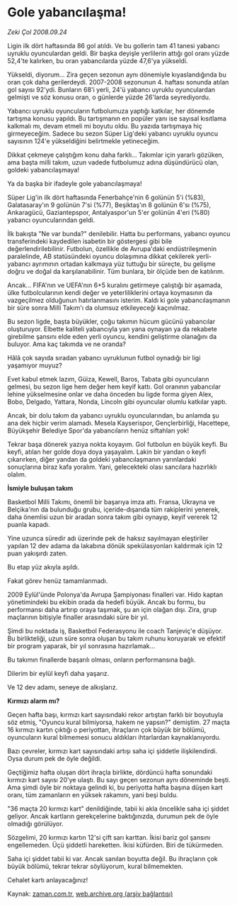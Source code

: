 # Gole yabancılaşma!

*Zeki Çol 2008.09.24*

<tr><td class="metin" colspan="2" style="padding-top: 20px; padding-left: 5px; padding-right: 10px;">Ligin ilk dört haftasında 86 gol atıldı. Ve bu gollerin tam 41 tanesi yabancı uyruklu oyunculardan geldi. Bir başka deyişle yerlilerin attığı gol oranı yüzde 52,4'te kalırken, bu oran yabancılarda yüzde 47,6'ya yükseldi.</td></tr><tr><td class="metin" colspan="2" style="padding-top: 20px; padding-left: 5px; padding-right: 10px;"><p>Yükseldi, diyorum... Zira geçen sezonun aynı dönemiyle kıyaslandığında bu oran çok daha gerilerdeydi. 2007-2008 sezonunun 4. haftası sonunda atılan gol sayısı 92'ydi. Bunların 68'i yerli, 24'ü yabancı uyruklu oyunculardan gelmişti ve söz konusu oran, o günlerde yüzde 26'larda seyrediyordu.
<p>Yabancı uyruklu oyuncuların futbolumuza yaptığı katkılar, her dönemde tartışma konusu yapıldı. Bu tartışmanın en popüler yanı ise sayısal kısıtlama kalkmalı mı, devam etmeli mi boyutu oldu. Bu yazıda tartışmaya hiç girmeyeceğim. Sadece bu sezon Süper Lig'deki yabancı uyruklu oyuncu sayısının 124'e yükseldiğini belirtmekle yetineceğim.
<p>Dikkat çekmeye çalıştığım konu daha farklı... Takımlar için yararlı gözüken, ama başta milli takım, uzun vadede futbolumuz adına düşündürücü olan, goldeki yabancılaşmaya!
<p>Ya da başka bir ifadeyle gole yabancılaşmaya!
<p>Süper Lig'in ilk dört haftasında Fenerbahçe'nin 6 golünün 5'i (%83), Galatasaray'ın 9 golünün 7'si (%77), Beşiktaş'ın 8 golünün 6'sı (%75), Ankaragücü, Gaziantepspor, Antalyaspor'un 5'er golünün 4'eri (%80) yabancı oyuncularından geldi.
<p>İlk bakışta "Ne var bunda?" denilebilir. Hatta bu performans, yabancı oyuncu transferindeki kaydedilen isabetin bir göstergesi gibi bile değerlendirilebilinir. Futbolun, özellikle de Avrupa'daki endüstrileşmenin paralelinde, AB statüsündeki oyuncu dolaşımına dikkat çekilerek yerli-yabancı ayrımının ortadan kalkmaya yüz tuttuğu bir süreçte, bu gelişme doğru ve doğal da karşılanabilinir. Tüm bunlara, bir ölçüde ben de katılırım. 
<p>Ancak... FIFA'nın ve UEFA'nın 6+5 kuralını getirmeye çalıştığı bir aşamada, ülke futbolcularının kendi değer ve yeterliliklerini ortaya koymasının da vazgeçilmez olduğunun hatırlanmasını isterim. Kaldı ki gole yabancılaşmanın bir süre sonra Milli Takım'ı da olumsuz etkileyeceği kaçınılmaz.
<p>Bu sezon ligde, başta büyükler, çoğu takımın hücum gücünü yabancılar oluşturuyor. Elbette kaliteli yabancıyla yan yana oynayan ya da rekabete girebilme şansını elde eden yerli oyuncu, kendini geliştirme olanağını da buluyor. Ama kaç takımda ve ne oranda? 
<p>Hâlâ çok sayıda sıradan yabancı uyruklunun futbol oynadığı bir ligi yaşamıyor muyuz?
<p>Evet kabul etmek lazım, Güiza, Kewell, Baros, Tabata gibi oyuncuların gelmesi, bu sezon lige hem değer hem keyif kattı. Gol oranının yabancılar lehine yükselmesine onlar ve daha önceden bu ligde forma giyen Alex, Bobo, Delgado, Yattara, Nonda, Lincoln gibi oyuncular olumlu katkılar yaptı.
<p>Ancak, bir dolu takım da yabancı uyruklu oyuncularından, bu anlamda şu ana dek hiçbir verim alamadı. Mesela Kayserispor, Gençlerbirliği, Hacettepe, Büyükşehir Belediye Spor'da yabancıların henüz siftahları yok!
<p>Tekrar başa dönerek yazıya nokta koyayım. Gol futbolun en büyük keyfi. Bu keyfi, atılan her golde doya doya yaşayalım. Lakin bir yandan o keyfi çıkarırken, diğer yandan da goldeki yabancılaşmanın yarınlardaki sonuçlarına biraz kafa yoralım. Yani, gelecekteki olası sancılara hazırlıklı olalım. 
<p><b>İsmiyle buluşan takım</b>
<p>Basketbol Milli Takımı, önemli bir başarıya imza attı. Fransa, Ukrayna ve Belçika'nın da bulunduğu grubu, içeride-dışarıda tüm rakiplerini yenerek, daha önemlisi uzun bir aradan sonra takım gibi oynayıp, keyif vererek 12 puanla kapadı.
<p>Yine uzunca süredir adı üzerinde pek de haksız sayılmayan eleştiriler yapılan 12 dev adama da lakabına dönük spekülasyonları kaldırmak için 12 puan yakışırdı zaten.
<p>Bu etap yüz akıyla aşıldı.
<p>Fakat görev henüz tamamlanmadı. 
<p>2009 Eylül'ünde Polonya'da Avrupa Şampiyonası finalleri var. Hido kaptan yönetimindeki bu ekibin orada da hedefi büyük. Ancak bu formu, bu performansı daha artırıp oraya taşımak, şu an için olağan dışı. Zira, grup maçlarının bitişiyle finaller arasındaki süre bir yıl.
<p>Şimdi bu noktada iş, Basketbol Federasyonu ile coach Tanjeviç'e düşüyor. Bu birlikteliği, uzun süre sonra oluşan bu takım ruhunu koruyarak ve efektif bir program yaparak, bir yıl sonrasına hazırlamak...
<p>Bu takımın finallerde başarılı olması, onların performansına bağlı.
<p>Dilerim bir eylül keyfi daha yaşarız.
<p>Ve 12 dev adamı, seneye de alkışlarız.
<p><b>Kırmızı alarm mı?</b>
<p>Geçen hafta başı, kırmızı kart sayısındaki rekor artıştan farklı bir boyutuyla söz etmiş, "Oyuncu kural bilmiyorsa, hakem ne yapsın?" demiştim. 27 maçta 16 kırmızı kartın çıktığı o periyottan, ihraçların çok büyük bir bölümü, oyuncuların kural bilmemesi sonucu aldıkları ihtarlardan kaynaklanıyordu.
<p> Bazı çevreler, kırmızı kart sayısındaki artışı saha içi şiddetle ilişkilendirdi. Oysa durum pek de öyle değildi.
<p> Geçtiğimiz hafta oluşan dört ihraçla birlikte, dördüncü hafta sonundaki kırmızı kart sayısı 20'ye ulaştı. Bu sayı geçen sezonun aynı döneminde beşti. Ama şimdi öyle bir noktaya gelindi ki, bu periyotta hafta başına düşen kart oranı, tüm zamanların en yüksek rakamını, yani beşi buldu. 
<p> "36 maçta 20 kırmızı kart" denildiğinde, tabii ki akla öncelikle saha içi şiddet geliyor. Ancak kartların gerekçelerine baktığınızda, durumun pek de öyle olmadığı görülüyor. 
<p> Sözgelimi, 20 kırmızı kartın 12'si çift sarı karttan. İkisi bariz gol şansını engellemeden. Üçü şiddetli hareketten. İkisi küfürden. Biri de tükürmeden.
<p> Saha içi şiddet tabii ki var. Ancak sanılan boyutta değil. Bu ihraçların çok büyük bölümü, tekrar tekrar söylüyorum, kural bilmemekten.
<p> Cehalet kartı anlayacağınız!<br/></p></p></p></p></p></p></p></p></p></p></p></p></p></p></p></p></p></p></p></p></p></p></p></p></p></p></p></p></p></p></td></tr>

Kaynak: [zaman.com.tr](http://zaman.com.tr/yazar.do?yazino=741903), [web.archive.org (arşiv bağlantısı)](http://web.archive.org/web/20080924140219/http://www.zaman.com.tr:80/yazar.do?yazino=741903)
